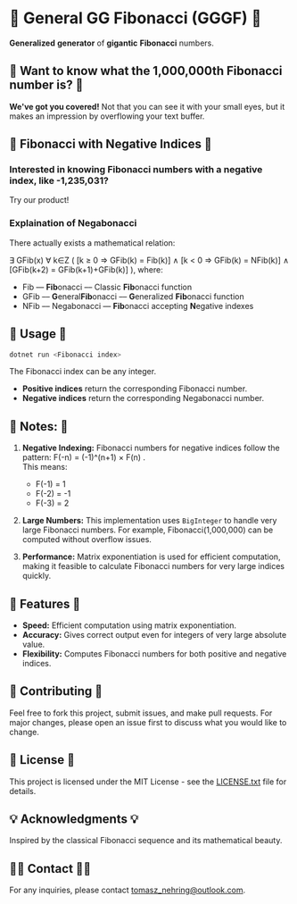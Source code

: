 
# 🐇 **General GG Fibonacci (GGGF)** 🐇
**Generalized** **generator** of **gigantic** **Fibonacci** numbers.

## 🤔 **Want to know what the 1,000,000th Fibonacci number is?** 🤔
**We've got you covered!** Not that you can see it with your small eyes, but it makes an impression by overflowing your text buffer.

## 🧮 **Fibonacci with Negative Indices** 🧮
### Interested in knowing Fibonacci numbers with a negative index, like -1,235,031?
Try our product!
### Explaination of Negabonacci
There actually exists a mathematical relation:

∃ GFib(x) ∀ k∈Z ( [k ≥ 0 &rArr; GFib(k) = Fib(k)] &and; [k < 0 &rArr; GFib(k) = NFib(k)] &and; [GFib(k+2) = GFib(k+1)+GFib(k)] ),
where:  
* Fib –– **Fib**onacci –– Classic **Fib**onacci function
* GFib –– **G**eneral**Fib**onacci –– **G**eneralized **Fib**onacci function
* NFib –– Negabonacci –– **Fib**onacci accepting **N**egative indexes

## 🧩 **Usage** 🧩
```bash
dotnet run <Fibonacci index>
```
The Fibonacci index can be any integer.
- **Positive indices** return the corresponding Fibonacci number.
- **Negative indices** return the corresponding Negabonacci number.

## 📝 **Notes:** 📝
1. **Negative Indexing:** Fibonacci numbers for negative indices follow the pattern:
    F(-n) = (-1)^(n+1) × F(n) .  
    This means:
    - F(-1) = 1
    - F(-2) = -1
    - F(-3) = 2

2. **Large Numbers:** This implementation uses `BigInteger` to handle very large Fibonacci numbers. For example, Fibonacci(1,000,000) can be computed without overflow issues.

3. **Performance:** Matrix exponentiation is used for efficient computation, making it feasible to calculate Fibonacci numbers for very large indices quickly.

## 🚀 **Features** 🚀
- **Speed:** Efficient computation using matrix exponentiation.
- **Accuracy:** Gives correct output even for integers of very large absolute value.
- **Flexibility:** Computes Fibonacci numbers for both positive and negative indices.

## 🤝 **Contributing** 🤝
Feel free to fork this project, submit issues, and make pull requests. For major changes, please open an issue first to discuss what you would like to change.

## 📄 **License** 📄
This project is licensed under the MIT License - see the [LICENSE.txt](./LICENSE.txt) file for details.

## 💡 **Acknowledgments** 💡
Inspired by the classical Fibonacci sequence and its mathematical beauty.

## 🧑‍💻 **Contact** 🧑‍💻
For any inquiries, please contact [tomasz_nehring@outlook.com](mailto:tomasz_nehring@outlook.com).
